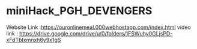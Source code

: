 # miniHack_PGH_DEVENGERS
Website Link :https://ouronlinemeal.000webhostapp.com/index.html
video link : https://drive.google.com/drive/u/0/folders/1FSWuhy0GLjsPD-xFdTbIxmnxh6y9x1gS
